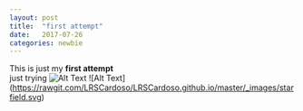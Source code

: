 ```yaml
---
layout: post
title:  "first attempt"
date:   2017-07-26 
categories: newbie
---
```


This is just my **first attempt**
<br>
just trying 
![Alt Text](https://rawgit.com/LRSCardoso/LRSCardoso.github.io/master/_images/testesvg.svg)
![Alt Text] (https://rawgit.com/LRSCardoso/LRSCardoso.github.io/master/_images/starfield.svg)
